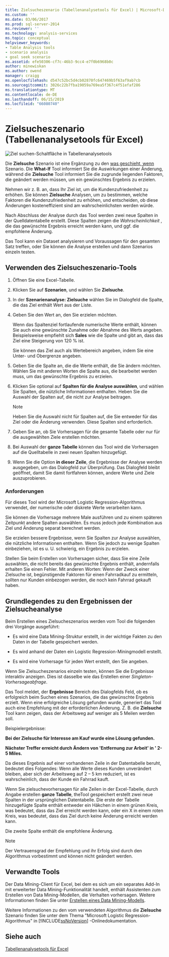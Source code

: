 ```yaml
---
title: Zielsucheszenario (Tabellenanalysetools für Excel) | Microsoft-Dokumentation
ms.custom: ''
ms.date: 03/06/2017
ms.prod: sql-server-2014
ms.reviewer: ''
ms.technology: analysis-services
ms.topic: conceptual
helpviewer_keywords:
- Table Analysis tools
- scenario analysis
- goal seek scenario
ms.assetid: efe50306-cf7c-46b3-9cc4-e7f0b6968b0c
author: minewiskan
ms.author: owend
manager: craigg
ms.openlocfilehash: d547c52bc5d4cb02870fc647469b5f63af9ab7cb
ms.sourcegitcommit: 3026c22b7fba19059a769ea5f367c4f51efaf286
ms.translationtype: MT
ms.contentlocale: de-DE
ms.lasthandoff: 06/15/2019
ms.locfileid: "66080740"
---
```

# <a name="goal-seek-scenario-table-analysis-tools-for-excel"></a>Zielsucheszenario (Tabellenanalysetools für Excel)
  ![Ziel suchen-Schaltfläche in Tabellenanalysetools](media/tat-goalseek.gif "Zielsuche-Schaltfläche in Tabellenanalysetools")  
  
 Die **Zielsuche** Szenario ist eine Ergänzung zu den [was geschieht, wenn](what-if-scenario-table-analysis-tools-for-excel.md) Szenario. Die **What-If** Tool informiert Sie die Auswirkungen einer Änderung, während die **Zielsuche** Tool informiert Sie die zugrunde liegenden Faktoren, die geändert werden müssen, um ein gewünschtes Ergebnis zu erzielen.  
  
 Nehmen wir z. B. an, dass Ihr Ziel ist, um die Kundenzufriedenheit zu erhöhen. Sie können **Zielsuche** Analysen, um zu bestimmen, welche Faktoren die Kundenzufriedenheit zu erhöhen, und entscheiden, ob diese Änderungen kosteneffizient sind am wahrscheinlichsten werden würde.  
  
 Nach Abschluss der Analyse durch das Tool werden zwei neue Spalten in der Quelldatentabelle erstellt. Diese Spalten zeigen die *Wahrscheinlichkeit* , die das gewünschte Ergebnis erreicht werden kann, und ggf. die empfohlene Änderung.  
  
 Das Tool kann ein Dataset analysieren und Voraussagen für den gesamten Satz treffen, oder Sie können die Analyse erstellen und dann Szenarios einzeln testen.  
  
## <a name="using-the-goal-seek-scenario-tool"></a>Verwenden des Zielsucheszenario-Tools  
  
1.  Öffnen Sie eine Excel-Tabelle.  
  
2.  Klicken Sie auf **Szenarien**, und wählen Sie **Zielsuche**.  
  
3.  In der **Szenarienanalyse: Zielsuche** wählen Sie im Dialogfeld die Spalte, die das Ziel enthält Wert aus der Liste.  
  
4.  Geben Sie den Wert an, den Sie erzielen möchten.  
  
     Wenn das Spaltenziel fortlaufende numerische Werte enthält, können Sie auch eine gewünschte Zunahme oder Abnahme des Werts angeben. Beispielsweise empfiehlt sich **Sales** wie die Spalte und gibt an, dass das Ziel eine Steigerung von 120 % ist.  
  
     Sie können das Ziel auch als Wertebereich angeben, indem Sie eine Unter- und Obergrenze angeben.  
  
5.  Geben Sie die Spalte an, die die Werte enthält, die Sie ändern möchten. Wählen Sie mit anderen Worten die Spalte aus, die bearbeitet werden muss, um das gewünschte Ergebnis zu erzielen.  
  
6.  Klicken Sie optional auf **Spalten für die Analyse auswählen**, und wählen Sie Spalten, die nützliche Informationen enthalten. Heben Sie die Auswahl der Spalten auf, die nicht zur Analyse beitragen.  
  
    > [!NOTE]  
    >  Heben Sie die Auswahl nicht für Spalten auf, die Sie entweder für das Ziel oder die Änderung verwenden. Diese Spalten sind erforderlich.  
  
7.  Geben Sie an, ob Sie Vorhersagen für die gesamte Tabelle oder nur für die ausgewählten Ziele erstellen möchten.  
  
8.  Bei Auswahl der **ganze Tabelle** können das Tool wird die Vorhersagen auf die Quelltabelle in zwei neuen Spalten hinzugefügt.  
  
9. Wenn Sie die Option **in dieser Zeile**, die Ergebnisse der Analyse werden ausgegeben, um das Dialogfeld zur Überprüfung. Das Dialogfeld bleibt geöffnet, damit Sie damit fortfahren können, andere Werte und Ziele auszuprobieren.  
  
### <a name="requirements"></a>Anforderungen  
 Für dieses Tool wird der Microsoft Logistic Regression-Algorithmus verwendet, der numerische oder diskrete Werte verarbeiten kann.  
  
 Sie können die Vorhersage mehrere Male ausführen und zu einem späteren Zeitpunkt andere Spalten auswählen. Es muss jedoch jede Kombination aus Ziel und Änderung separat berechnet werden.  
  
 Sie erzielen bessere Ergebnisse, wenn Sie Spalten zur Analyse auswählen, die nützliche Informationen enthalten. Wenn Sie jedoch zu wenige Spalten einbeziehen, ist es u. U. schwierig, ein Ergebnis zu erzielen.  
  
 Stellen Sie beim Erstellen von Vorhersagen sicher, dass Sie eine Zeile auswählen, die nicht bereits das gewünschte Ergebnis enthält, andernfalls erhalten Sie einen Fehler. Mit anderen Worten: Wenn der Zweck einer Zielsuche ist, begünstigende Faktoren für einen Fahrradkauf zu ermitteln, sollten nur Kunden einbezogen werden, die noch kein Fahrrad gekauft haben.  
  
## <a name="understanding-the-results-of-goal-seek-analysis"></a>Grundlegendes zu den Ergebnissen der Zielsucheanalyse  
 Beim Erstellen eines Zielsucheszenarios werden vom Tool die folgenden drei Vorgänge ausgeführt:  
  
-   Es wird eine Data Mining-Struktur erstellt, in der wichtige Fakten zu den Daten in der Tabelle gespeichert werden.  
  
-   Es wird anhand der Daten ein Logistic Regression-Miningmodell erstellt.  
  
-   Es wird eine Vorhersage für jeden Wert erstellt, den Sie angeben.  
  
 Wenn Sie Zielsucheszenarios einzeln testen, können Sie die Ergebnisse interaktiv anzeigen. Dies ist dasselbe wie das Erstellen einer *Singleton-Vorhersageabfrage*.  
  
 Das Tool meldet, der **Ergebnisse** Bereich des Dialogfelds Feld, ob es erfolgreich beim Suchen eines Szenarios, die das gewünschte Ergebnis erzielt. Wenn eine erfolgreiche Lösung gefunden wurde, generiert das Tool auch eine Empfehlung mit der erforderlichen Änderung. Z. B. die **Zielsuche** Tool kann zeigen, dass der Arbeitsweg auf weniger als 5 Meilen werden soll.  
  
 Beispielergebnisse:  
  
 **Bei der Zielsuche für Interesse am Kauf wurde eine Lösung gefunden.**  
  
 **Nächster Treffer erreicht durch Ändern von 'Entfernung zur Arbeit' in ' 2-5 Miles.**  
  
 Da dieses Ergebnis auf einer vorhandenen Zeile in der Datentabelle beruht, bedeutet dies Folgendes: Wenn alle Werte dieses Kunden unverändert bleiben, aber sich der Arbeitsweg auf 2 – 5 km reduziert, ist es wahrscheinlich, dass der Kunde ein Fahrrad kauft.  
  
 Wenn Sie zielsuchevorhersagen für alle Zeilen in der Excel-Tabelle, durch Angabe erstellen **ganze Tabelle**, theTool gespeichert erstellt zwei neue Spalten in der ursprünglichen Datentabelle. Die erste der Tabelle hinzugefügte Spalte enthält entweder ein Häkchen in einem grünen Kreis, was bedeutet, dass das Ziel erreicht werden kann, oder ein X in einem roten Kreis, was bedeutet, dass das Ziel durch keine Änderung erreicht werden kann.  
  
 Die zweite Spalte enthält die empfohlene Änderung.  
  
> [!NOTE]  
>  Der Vertrauensgrad der Empfehlung und ihr Erfolg sind durch den Algorithmus vorbestimmt und können nicht geändert werden.  
  
## <a name="related-tools"></a>Verwandte Tools  
 Der Data Mining-Client für Excel, bei dem es sich um ein separates Add-In mit erweiterter Data Mining-Funktionalität handelt, enthält Assistenten zum Erstellen von Data Mining-Modellen, die Verhalten vorhersagen. Weitere Informationen finden Sie unter [Erstellen eines Data Mining-Modells](creating-a-data-mining-model.md).  
  
 Weitere Informationen zu den vom verwendeten Algorithmus die **Zielsuche** Szenario finden Sie unter dem Thema "Microsoft Logistic Regression-Algorithmus" in [!INCLUDE[ssNoVersion](../includes/ssnoversion-md.md)] -Onlinedokumentation.  
  
## <a name="see-also"></a>Siehe auch  
 [Tabellenanalysetools für Excel](table-analysis-tools-for-excel.md)  
  
  
